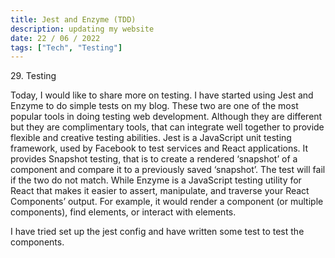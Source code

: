 ```yaml
---
title: Jest and Enzyme (TDD)
description: updating my website
date: 22 / 06 / 2022
tags: ["Tech", "Testing"]
---
```


<p>29. Testing</p>

<p> 
Today, I would like to share more on testing. I have started using Jest and Enzyme to do simple tests on my blog. These two are one of the most popular tools in doing testing web development. Although they are different but they are complimentary tools, that can integrate well together to provide flexible and creative testing abilities. Jest is a JavaScript unit testing framework, used by Facebook to test services and React applications. It provides Snapshot testing, that is to create a rendered ‘snapshot’ of a component and compare it to a previously saved ‘snapshot’. The test will fail if the two do not match. While Enzyme is a JavaScript testing utility for React that makes it easier to assert, manipulate, and traverse your React Components’ output. For example, it would render a component (or multiple components), find elements, or interact with elements.
</p>
<p>
I have tried set up the jest config and have written some test to test the components.
</p>

<img src="/Blog/20220622-1.png" alt="">

